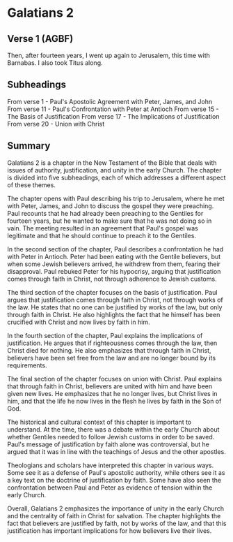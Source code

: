 # Galatians 2

## Verse 1 (AGBF)

Then, after fourteen years, I went up again to Jerusalem, this time with Barnabas. I also took Titus along.

## Subheadings

From verse 1 - Paul's Apostolic Agreement with Peter, James, and John
From verse 11 - Paul's Confrontation with Peter at Antioch
From verse 15 - The Basis of Justification
From verse 17 - The Implications of Justification
From verse 20 - Union with Christ

## Summary

Galatians 2 is a chapter in the New Testament of the Bible that deals with issues of authority, justification, and unity in the early Church. The chapter is divided into five subheadings, each of which addresses a different aspect of these themes.

The chapter opens with Paul describing his trip to Jerusalem, where he met with Peter, James, and John to discuss the gospel they were preaching. Paul recounts that he had already been preaching to the Gentiles for fourteen years, but he wanted to make sure that he was not doing so in vain. The meeting resulted in an agreement that Paul's gospel was legitimate and that he should continue to preach it to the Gentiles.

In the second section of the chapter, Paul describes a confrontation he had with Peter in Antioch. Peter had been eating with the Gentile believers, but when some Jewish believers arrived, he withdrew from them, fearing their disapproval. Paul rebuked Peter for his hypocrisy, arguing that justification comes through faith in Christ, not through adherence to Jewish customs.

The third section of the chapter focuses on the basis of justification. Paul argues that justification comes through faith in Christ, not through works of the law. He states that no one can be justified by works of the law, but only through faith in Christ. He also highlights the fact that he himself has been crucified with Christ and now lives by faith in him.

In the fourth section of the chapter, Paul explains the implications of justification. He argues that if righteousness comes through the law, then Christ died for nothing. He also emphasizes that through faith in Christ, believers have been set free from the law and are no longer bound by its requirements.

The final section of the chapter focuses on union with Christ. Paul explains that through faith in Christ, believers are united with him and have been given new lives. He emphasizes that he no longer lives, but Christ lives in him, and that the life he now lives in the flesh he lives by faith in the Son of God.

The historical and cultural context of this chapter is important to understand. At the time, there was a debate within the early Church about whether Gentiles needed to follow Jewish customs in order to be saved. Paul's message of justification by faith alone was controversial, but he argued that it was in line with the teachings of Jesus and the other apostles.

Theologians and scholars have interpreted this chapter in various ways. Some see it as a defense of Paul's apostolic authority, while others see it as a key text on the doctrine of justification by faith. Some have also seen the confrontation between Paul and Peter as evidence of tension within the early Church.

Overall, Galatians 2 emphasizes the importance of unity in the early Church and the centrality of faith in Christ for salvation. The chapter highlights the fact that believers are justified by faith, not by works of the law, and that this justification has important implications for how believers live their lives.